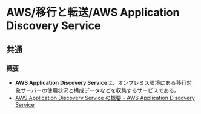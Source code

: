 # AWS/移行と転送/AWS Application Discovery Service

## 共通

### 概要

- **AWS Application Discovery Service**は、オンプレミス環境にある移行対象サーバーの使用状況と構成データなどを収集するサービスである。
- [AWS Application Discovery Service の概要 - AWS Application Discovery Service](https://docs.aws.amazon.com/ja_jp/application-discovery/latest/userguide/what-is-appdiscovery.html)
